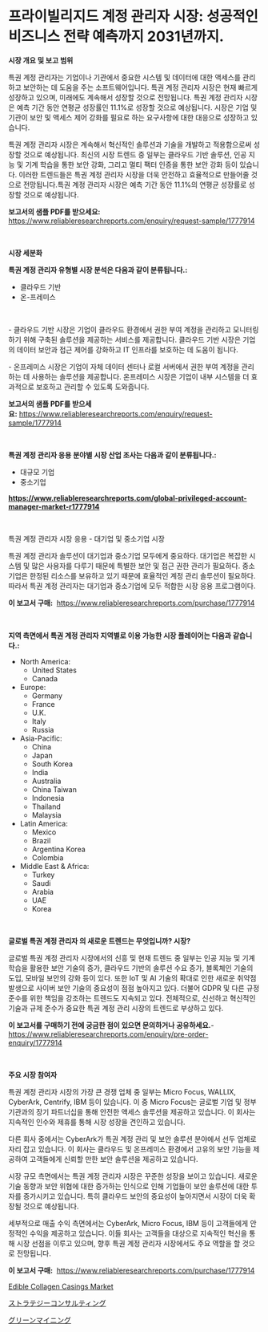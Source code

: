 <p><h1>프라이빌리지드 계정 관리자 시장: 성공적인 비즈니스 전략 예측까지 2031년까지.</h1></p><p><strong>시장 개요 및 보고 범위</strong></p>
<p><p>특권 계정 관리자는 기업이나 기관에서 중요한 시스템 및 데이터에 대한 액세스를 관리하고 보안하는 데 도움을 주는 소프트웨어입니다. 특권 계정 관리자 시장은 현재 빠르게 성장하고 있으며, 미래에도 계속해서 성장할 것으로 전망됩니다. 특권 계정 관리자 시장은 예측 기간 동안 연평균 성장률인 11.1%로 성장할 것으로 예상됩니다. 시장은 기업 및 기관이 보안 및 액세스 제어 강화를 필요로 하는 요구사항에 대한 대응으로 성장하고 있습니다.</p><p>특권 계정 관리자 시장은 계속해서 혁신적인 솔루션과 기술을 개발하고 적용함으로써 성장할 것으로 예상됩니다. 최신의 시장 트렌드 중 일부는 클라우드 기반 솔루션, 인공 지능 및 기계 학습을 통한 보안 강화, 그리고 멀티 팩터 인증을 통한 보안 강화 등이 있습니다. 이러한 트렌드들은 특권 계정 관리자 시장을 더욱 안전하고 효율적으로 만들어줄 것으로 전망됩니다.특권 계정 관리자 시장은 예측 기간 동안 11.1%의 연평균 성장률로 성장할 것으로 예상됩니다.</p></p>
<p><strong>보고서의 샘플 PDF를 받으세요:</strong> <a href="https://www.reliableresearchreports.com/enquiry/request-sample/1777914">https://www.reliableresearchreports.com/enquiry/request-sample/1777914</a></p>
<p>&nbsp;</p>
<p><strong>시장 세분화</strong></p>
<p><strong>특권 계정 관리자 유형별 시장 분석은 다음과 같이 분류됩니다.:</strong></p>
<p><ul><li>클라우드 기반</li><li>온-프레미스</li></ul></p>
<p>&nbsp;</p>
<p><p>- 클라우드 기반 시장은 기업이 클라우드 환경에서 권한 부여 계정을 관리하고 모니터링하기 위해 구축된 솔루션을 제공하는 서비스를 제공합니다. 클라우드 기반 시장은 기업의 데이터 보안과 접근 제어를 강화하고 IT 인프라를 보호하는 데 도움이 됩니다.</p><p>- 온프레미스 시장은 기업이 자체 데이터 센터나 로컬 서버에서 권한 부여 계정을 관리하는 데 사용하는 솔루션을 제공합니다. 온프레미스 시장은 기업이 내부 시스템을 더 효과적으로 보호하고 관리할 수 있도록 도와줍니다.</p></p>
<p><strong>보고서의 샘플 PDF를 받으세요:</strong>&nbsp;<a href="https://www.reliableresearchreports.com/enquiry/request-sample/1777914">https://www.reliableresearchreports.com/enquiry/request-sample/1777914</a></p>
<p>&nbsp;</p>
<p><strong> 특권 계정 관리자 응용 분야별 시장 산업 조사는 다음과 같이 분류됩니다.:</strong></p>
<p><ul><li>대규모 기업</li><li>중소기업</li></ul></p>
<p><strong><a href="https://www.reliableresearchreports.com/global-privileged-account-manager-market-r1777914">https://www.reliableresearchreports.com/global-privileged-account-manager-market-r1777914</a></strong></p>
<p>&nbsp;</p>
<p><p>특권 계정 관리자 시장 응용 - 대기업 및 중소기업 시장</p><p>특권 계정 관리자 솔루션이 대기업과 중소기업 모두에게 중요하다. 대기업은 복잡한 시스템 및 많은 사용자를 다루기 때문에 특별한 보안 및 접근 권한 관리가 필요하다. 중소기업은 한정된 리소스를 보유하고 있기 때문에 효율적인 계정 관리 솔루션이 필요하다. 따라서 특권 계정 관리자는 대기업과 중소기업에 모두 적합한 시장 응용 프로그램이다.</p></p>
<p><strong>이 보고서 구매:</strong>&nbsp; <a href="https://www.reliableresearchreports.com/purchase/1777914">https://www.reliableresearchreports.com/purchase/1777914</a></p>
<p>&nbsp;</p>
<p><strong>지역 측면에서 특권 계정 관리자 지역별로 이용 가능한 시장 플레이어는 다음과 같습니다.:</strong></p>
<p><ul>
    <li>
        North America:
        <ul>
            <li>United States</li>
            <li>Canada</li>
        </ul>
    </li>
    <li>
        Europe:
        <ul>
            <li>Germany</li>
            <li>France</li>
            <li>U.K.</li>
            <li>Italy</li>
            <li>Russia</li>
        </ul>
    </li>
    <li>
        Asia-Pacific:
        <ul>
            <li>China</li>
            <li>Japan</li>
            <li>South Korea</li>
            <li>India</li>
            <li>Australia</li>
            <li>China Taiwan</li>
            <li>Indonesia</li>
            <li>Thailand</li>
            <li>Malaysia</li>
        </ul>
    </li>
    <li>
        Latin America:
        <ul>
            <li>Mexico</li>
            <li>Brazil</li>
            <li>Argentina Korea</li>
            <li>Colombia</li>
        </ul>
    </li>
    <li>
        Middle East & Africa:
        <ul>
            <li>Turkey</li>
            <li>Saudi</li>
            <li>Arabia</li>
            <li>UAE</li>
            <li>Korea</li>
        </ul>
    </li>
    </ul></p>
<p>&nbsp;</p>
<p><strong>글로벌 특권 계정 관리자 의 새로운 트렌드는 무엇입니까? 시장?</strong></p>
<p><p>글로벌 특권 계정 관리자 시장에서의 신흥 및 현재 트렌드 중 일부는 인공 지능 및 기계 학습을 활용한 보안 기술의 증가, 클라우드 기반의 솔루션 수요 증가, 블록체인 기술의 도입, 모바일 보안의 강화 등이 있다. 또한 IoT 및 AI 기술의 확대로 인한 새로운 취약점 발생으로 사이버 보안 기술의 중요성이 점점 높아지고 있다. 더불어 GDPR 및 다른 규정 준수를 위한 책임을 강조하는 트렌드도 지속되고 있다. 전체적으로, 신선하고 혁신적인 기술과 규제 준수가 중요한 특권 계정 관리 시장의 트렌드로 부상하고 있다.</p></p>
<p><strong>이 보고서를 구매하기 전에 궁금한 점이 있으면 문의하거나 공유하세요.</strong>- <a href="https://www.reliableresearchreports.com/enquiry/pre-order-enquiry/1777914">https://www.reliableresearchreports.com/enquiry/pre-order-enquiry/1777914</a></p>
<p>&nbsp;</p>
<p><strong>주요 시장 참여자</strong></p>
<p><p>특권 계정 관리자 시장의 가장 큰 경쟁 업체 중 일부는 Micro Focus, WALLIX, CyberArk, Centrify, IBM 등이 있습니다. 이 중 Micro Focus는 글로벌 기업 및 정부 기관과의 장기 파트너십을 통해 안전한 액세스 솔루션을 제공하고 있습니다. 이 회사는 지속적인 인수와 제휴를 통해 시장 성장을 견인하고 있습니다.</p><p>다른 회사 중에서는 CyberArk가 특권 계정 관리 및 보안 솔루션 분야에서 선두 업체로 자리 잡고 있습니다. 이 회사는 클라우드 및 온프레미스 환경에서 고유의 보안 기능을 제공하여 고객들에게 신뢰할 만한 보안 솔루션을 제공하고 있습니다.</p><p>시장 규모 측면에서는 특권 계정 관리자 시장은 꾸준한 성장을 보이고 있습니다. 새로운 기술 동향과 보안 위협에 대한 증가하는 인식으로 인해 기업들이 보안 솔루션에 대한 투자를 증가시키고 있습니다. 특히 클라우드 보안의 중요성이 높아지면서 시장이 더욱 확장될 것으로 예상됩니다.</p><p>세부적으로 매출 수익 측면에서는 CyberArk, Micro Focus, IBM 등이 고객들에게 안정적인 수익을 제공하고 있습니다. 이들 회사는 고객들을 대상으로 지속적인 혁신을 통해 시장 선점을 이루고 있으며, 향후 특권 계정 관리자 시장에서도 주요 역할을 할 것으로 전망됩니다.</p></p>
<p><strong>이 보고서 구매:</strong>&nbsp;&nbsp;<a href="https://www.reliableresearchreports.com/purchase/1777914">https://www.reliableresearchreports.com/purchase/1777914</a></p>
<p><p><a href="https://fuschia-pecorino-a6d.notion.site/Edible-Collagen-Casings-Market-Size-Market-Outlook-and-Market-Forecast-2024-to-2031-45a5bcd0fad7452793afa213784e581d">Edible Collagen Casings Market</a></p><p><a href="https://medium.com/@austincooper525/%E6%88%A6%E7%95%A5%E3%82%B3%E3%83%B3%E3%82%B5%E3%83%AB%E3%83%86%E3%82%A3%E3%83%B3%E3%82%B0%E5%B8%82%E5%A0%B4%E8%A6%8F%E6%A8%A1%E3%81%A8%E5%B8%82%E5%A0%B4%E5%8B%95%E5%90%91-%E6%A5%AD%E7%95%8C%E5%85%A8%E4%BD%93%E3%81%AE%E5%AE%8C%E5%85%A8%E3%81%AA%E6%A6%82%E8%A6%81-2024%E5%B9%B4%E3%81%8B%E3%82%892031%E5%B9%B4%E3%81%BE%E3%81%A7-446a1708d1e0">ストラテジーコンサルティング</a></p><p><a href="https://medium.com/@freedayundt2023/%E3%82%B0%E3%83%AA%E3%83%BC%E3%83%B3%E3%83%9E%E3%82%A4%E3%83%8B%E3%83%B3%E3%82%B0%E5%B8%82%E5%A0%B4-%E7%AB%B6%E4%BA%89%E5%88%86%E6%9E%90-%E5%B8%82%E5%A0%B4%E3%81%AE%E3%83%88%E3%83%AC%E3%83%B3%E3%83%89-%E3%81%8A%E3%82%88%E3%81%B32031%E5%B9%B4%E3%81%BE%E3%81%A7%E3%81%AE%E4%BA%88%E6%B8%AC-1c16c12d7987">グリーンマイニング</a></p></p>